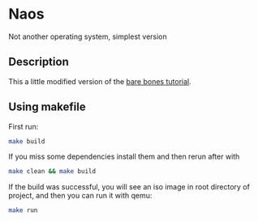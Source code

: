 # Naos
Not another operating system, simplest version

## Description
This a little modified version of the [bare bones tutorial](https://wiki.osdev.org/Bare_Bones).

## Using makefile
First run:
```bash
make build
```
If you miss some dependencies install them and then rerun after with
```bash
make clean && make build
```
If the build was successful, you will see an iso image in root directory of project, and then you can run it with qemu:
```bash
make run
```
